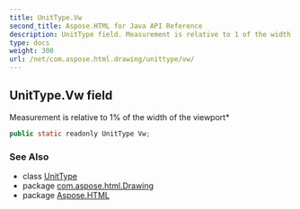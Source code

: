 ```yaml
---
title: UnitType.Vw
second_title: Aspose.HTML for Java API Reference
description: UnitType field. Measurement is relative to 1 of the width of the viewport
type: docs
weight: 300
url: /net/com.aspose.html.drawing/unittype/vw/
---
```

## UnitType.Vw field

Measurement is relative to 1% of the width of the viewport*

```java
public static readonly UnitType Vw;
```

### See Also

* class [UnitType](../)
* package [com.aspose.html.Drawing](../../unittype/)
* package [Aspose.HTML](../../../)
